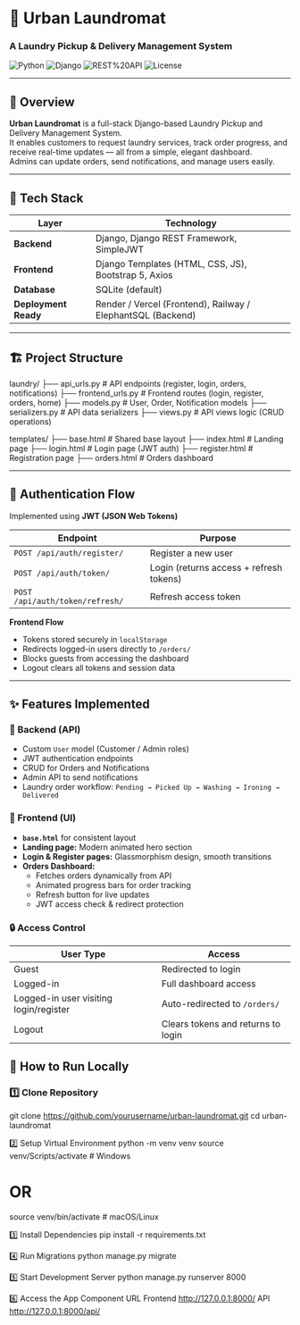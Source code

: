 # 🧺 Urban Laundromat  
### A Laundry Pickup & Delivery Management System  

![Python](https://img.shields.io/badge/Python-3.10+-blue?logo=python)
![Django](https://img.shields.io/badge/Django-5.0-green?logo=django)
![REST%20API](https://img.shields.io/badge/REST-API-orange)
![License](https://img.shields.io/badge/license-MIT-lightgrey)

---

## 🚀 Overview  

**Urban Laundromat** is a full-stack Django-based Laundry Pickup and Delivery Management System.  
It enables customers to request laundry services, track order progress, and receive real-time updates — all from a simple, elegant dashboard.  
Admins can update orders, send notifications, and manage users easily.

---

## 🧩 Tech Stack  

| Layer | Technology |
|-------|-------------|
| **Backend** | Django, Django REST Framework, SimpleJWT |
| **Frontend** | Django Templates (HTML, CSS, JS), Bootstrap 5, Axios |
| **Database** | SQLite (default) |
| **Deployment Ready** | Render / Vercel (Frontend), Railway / ElephantSQL (Backend) |

---

## 🏗️ Project Structure  

laundry/
├── api_urls.py  # API endpoints (register, login, orders, notifications)
├── frontend_urls.py  # Frontend routes (login, register, orders, home)
├── models.py  # User, Order, Notification models
├── serializers.py  # API data serializers
├── views.py  # API views logic (CRUD operations)

templates/
├── base.html # Shared base layout
├── index.html # Landing page
├── login.html # Login page (JWT auth)
├── register.html # Registration page
├── orders.html # Orders dashboard

---

## 🔐 Authentication Flow  

Implemented using **JWT (JSON Web Tokens)**  

| Endpoint | Purpose |
|-----------|----------|
| `POST /api/auth/register/` | Register a new user |
| `POST /api/auth/token/` | Login (returns access + refresh tokens) |
| `POST /api/auth/token/refresh/` | Refresh access token |

**Frontend Flow**
- Tokens stored securely in `localStorage`
- Redirects logged-in users directly to `/orders/`
- Blocks guests from accessing the dashboard
- Logout clears all tokens and session data

---

## ✨ Features Implemented  

### 🧱 Backend (API)
- Custom `User` model (Customer / Admin roles)  
- JWT authentication endpoints  
- CRUD for Orders and Notifications  
- Admin API to send notifications  
- Laundry order workflow: `Pending → Picked Up → Washing → Ironing → Delivered`

### 🎨 Frontend (UI)
- **`base.html`** for consistent layout  
- **Landing page:** Modern animated hero section  
- **Login & Register pages:** Glassmorphism design, smooth transitions  
- **Orders Dashboard:**
  - Fetches orders dynamically from API
  - Animated progress bars for order tracking
  - Refresh button for live updates
  - JWT access check & redirect protection

### 🔒 Access Control
| User Type | Access |
|------------|--------|
| Guest | Redirected to login |
| Logged-in | Full dashboard access |
| Logged-in user visiting login/register | Auto-redirected to `/orders/` |
| Logout | Clears tokens and returns to login |

## 🧾 How to Run Locally  

### 1️⃣ Clone Repository
git clone https://github.com/yourusername/urban-laundromat.git
cd urban-laundromat


2️⃣ Setup Virtual Environment
python -m venv venv
source venv/Scripts/activate  # Windows
# OR
source venv/bin/activate      # macOS/Linux


3️⃣ Install Dependencies
pip install -r requirements.txt


4️⃣ Run Migrations
python manage.py migrate


5️⃣ Start Development Server
python manage.py runserver 8000

6️⃣ Access the App
Component	URL
Frontend	http://127.0.0.1:8000/
API	http://127.0.0.1:8000/api/
